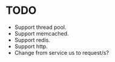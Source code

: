 # TODO

* Support thread pool.
* Support memcached.
* Support redis.
* Support http.
* Change from service us to request/s?

